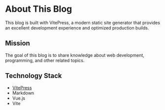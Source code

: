 # About This Blog

This blog is built with VitePress, a modern static site generator that provides an excellent development experience and optimized production builds.

## Mission

The goal of this blog is to share knowledge about web development, programming, and other related topics.

## Technology Stack

- [VitePress](https://vitepress.dev/)
- Markdown
- Vue.js
- Vite